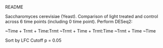README

Saccharomyces cerevisiae (Yeast). Comparison of light treated and control across 6 time points (including 0 time point). Perform DESeq2:

~Time + Trmt + Time:Trmt
~Trmt + Time + Trmt:Time
~Trmt + Time
~Time

Sort by LFC
Cutoff p = 0.05
